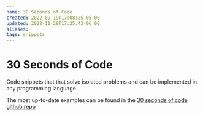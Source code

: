 ```yaml
---
name: 30 Seconds of Code
created: 2022-09-19T17:08:25-05:00
updated: 2022-11-28T17:25:43-06:00
aliases: 
tags: snippets
---
```

# 30 Seconds of Code

Code snippets that that solve isolated problems and can be implemented in any programming language.

The most up-to-date examples can be found in the [30 seconds of code github repo](https://github.com/30-seconds/30-seconds-of-code/tree/master/snippets)
